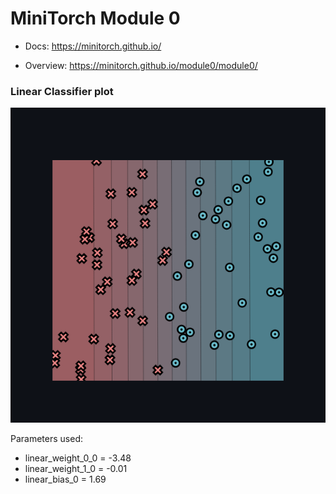 # MiniTorch Module 0


* Docs: https://minitorch.github.io/

* Overview: https://minitorch.github.io/module0/module0/

### Linear Classifier plot
![linear_classifier_plot](../assets/linear_classifier_plot.png)

Parameters used:
- linear_weight_0_0 = -3.48
- linear_weight_1_0 = -0.01
- linear_bias_0 = 1.69